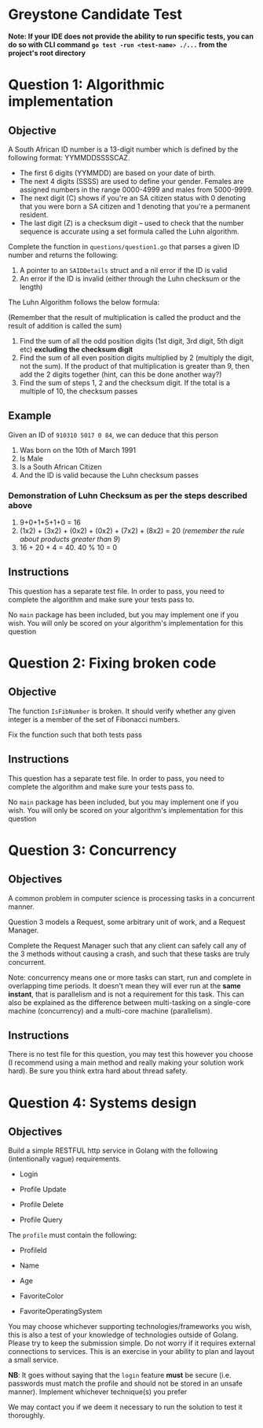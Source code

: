 # Greystone Candidate Test

**Note: If your IDE does not provide the ability to run specific tests, you can do so with CLI command `go test -run <test-name> ./...` from the project's root directory**

# Question 1: Algorithmic implementation

## Objective

A South African ID number is a 13-digit number which is defined by the following format: YYMMDDSSSSCAZ.

* The first 6 digits (YYMMDD) are based on your date of birth.
* The next 4 digits (SSSS) are used to define your gender.  Females are assigned numbers in the range 0000-4999 and males from 5000-9999.
* The next digit (C) shows if you're an SA citizen status with 0 denoting that you were born a SA citizen and 1 denoting that you're a permanent resident.
* The last digit (Z) is a checksum digit – used to check that the number sequence is accurate using a set formula called the Luhn algorithm.

Complete the function in `questions/question1.go` that parses a given ID number and returns the following:

1. A pointer to an `SAIDDetails` struct and a nil error if the ID is valid
2. An error if the ID is invalid (either through the Luhn checksum or the length)

The Luhn Algorithm follows the below formula:

(Remember that the result of multiplication is called the product and the result of addition is called the sum)

1. Find the sum of all the odd position digits (1st digit, 3rd digit, 5th digit etc) **excluding the checksum digit**
2. Find the sum of all even position digits multiplied by 2 (multiply the digit, not the sum). If the product of that multiplication is greater than 9, then add the 2 digits together (hint, can this be done another way?)
3. Find the sum of steps 1, 2 and the checksum digit. If the total is a multiple of 10, the checksum passes

## Example

Given an ID of `910310 5017 0 84`, we can deduce that this person

1. Was born on the 10th of March 1991
2. Is Male
3. Is a South African Citizen
4. And the ID is valid because the Luhn checksum passes

### Demonstration of Luhn Checksum as per the steps described above

1. 9+0+1+5+1+0 = 16
2. (1x2) + (3x2) + (0x2) + (0x2) + (7x2) + (8x2) = 20 (*remember the rule about products greater than 9*)
3. 16 + 20 + 4 = 40. 40 % 10 = 0

## Instructions

This question has a separate test file. In order to pass, you need to complete the algorithm and make sure your tests pass to.

No `main` package has been included, but you may implement one if you wish. You will only be scored on your algorithm's implementation for this question

# Question 2: Fixing broken code

## Objective

The function `IsFibNumber` is broken. It should verify whether any given integer is a member of the set of Fibonacci numbers.

Fix the function such that both tests pass

## Instructions

This question has a separate test file. In order to pass, you need to complete the algorithm and make sure your tests pass to.

No `main` package has been included, but you may implement one if you wish. You will only be scored on your algorithm's implementation for this question

# Question 3: Concurrency

## Objectives

A common problem in computer science is processing tasks in a concurrent manner.

Question 3 models a Request, some arbitrary unit of work, and a Request Manager.

Complete the Request Manager such that any client can safely call any of the 3 methods without causing a crash, and such that these tasks are truly concurrent.

Note: concurrency means one or more tasks can start, run and complete in overlapping time periods. It doesn't mean they will ever run at the **same instant**, that is parallelism and is not a requirement for this task. This can also be explained as the difference between multi-tasking on a single-core machine (concurrency) and a multi-core machine (parallelism).

## Instructions

There is no test file for this question, you may test this however you choose (I recommend using a main method and really making your solution work hard). Be sure you think extra hard about thread safety.

# Question 4: Systems design

## Objectives

Build a simple RESTFUL http service in Golang with the following (intentionally vague) requirements.

* Login

* Profile Update

* Profile Delete

* Profile Query

The `profile` must contain the following:

* ProfileId

* Name

* Age

* FavoriteColor

* FavoriteOperatingSystem

You may choose whichever supporting technologies/frameworks you wish, this is also a test of your knowledge of technologies outside of Golang. Please try to keep the submission simple. Do not worry if it requires external connections to services. This is an exercise in your ability to plan and layout a small service.

**NB**: It goes without saying that the `login` feature **must** be secure (i.e. passwords must match the profile and should not be stored in an unsafe manner). Implement whichever technique(s) you prefer

We may contact you if we deem it necessary to run the solution to test it thoroughly.
